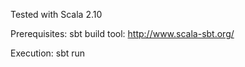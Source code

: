 Tested with Scala 2.10

Prerequisites:
sbt build tool: http://www.scala-sbt.org/

Execution: sbt run
